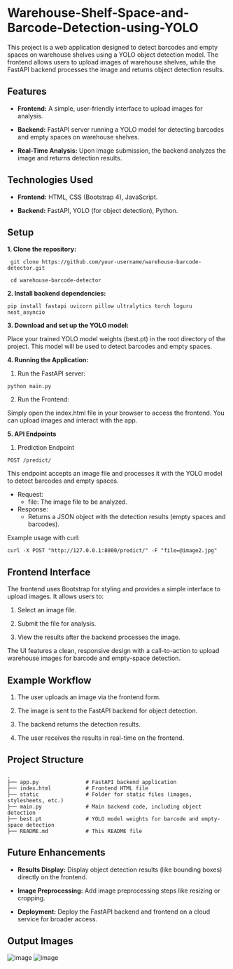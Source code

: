 # Warehouse-Shelf-Space-and-Barcode-Detection-using-YOLO

This project is a web application designed to detect barcodes and empty spaces on warehouse shelves using a YOLO object detection model. The frontend allows users to upload images of warehouse shelves, while the FastAPI backend processes the image and returns object detection results.

## Features

- **Frontend:** A simple, user-friendly interface to upload images for analysis.
  
- **Backend:** FastAPI server running a YOLO model for detecting barcodes and empty spaces on warehouse shelves.
  
- **Real-Time Analysis:** Upon image submission, the backend analyzes the image and returns detection results.

## Technologies Used

- **Frontend:** HTML, CSS (Bootstrap 4), JavaScript.
  
- **Backend:** FastAPI, YOLO (for object detection), Python.

## Setup
**1. Clone the repository:** 

     git clone https://github.com/your-username/warehouse-barcode-detector.git
     
     cd warehouse-barcode-detector

**2. Install backend dependencies:**

    pip install fastapi uvicorn pillow ultralytics torch loguru nest_asyncio

**3. Download and set up the YOLO model:**

Place your trained YOLO model weights (best.pt) in the root directory of the project. This model will be used to detect barcodes and empty spaces.

**4. Running the Application:**
  1.  Run the FastAPI server:

    python main.py
    
  2.  Run the Frontend:

Simply open the index.html file in your browser to access the frontend. You can upload images and interact with the app.

**5. API Endpoints**
  1. Prediction Endpoint

    POST /predict/

This endpoint accepts an image file and processes it with the YOLO model to detect barcodes and empty spaces.

- Request:
    - file: The image file to be analyzed.
- Response:
    - Returns a JSON object with the detection results (empty spaces and barcodes).
      
Example usage with curl:

    curl -X POST "http://127.0.0.1:8000/predict/" -F "file=@image2.jpg"

## Frontend Interface
The frontend uses Bootstrap for styling and provides a simple interface to upload images. It allows users to:

  1. Select an image file.
     
  2. Submit the file for analysis.
     
  3. View the results after the backend processes the image.

The UI features a clean, responsive design with a call-to-action to upload warehouse images for barcode and empty-space detection.

## Example Workflow
  1. The user uploads an image via the frontend form.
     
  2. The image is sent to the FastAPI backend for object detection.
     
  3. The backend returns the detection results.
     
  4. The user receives the results in real-time on the frontend.

## Project Structure

    .
    ├── app.py               # FastAPI backend application
    ├── index.html           # Frontend HTML file
    ├── static               # Folder for static files (images, stylesheets, etc.)
    ├── main.py              # Main backend code, including object detection
    ├── best.pt              # YOLO model weights for barcode and empty-space detection
    ├── README.md            # This README file

## Future Enhancements
  - **Results Display:** Display object detection results (like bounding boxes) directly on the frontend.

  - **Image Preprocessing:** Add image preprocessing steps like resizing or cropping.

  - **Deployment:** Deploy the FastAPI backend and frontend on a cloud service for broader access.

## Output Images
![image](https://github.com/user-attachments/assets/7584555d-257e-45f4-898e-d1b799191c5a)
![image](https://github.com/user-attachments/assets/637c8465-6cae-4bc2-84c0-c411d95a18b4)
